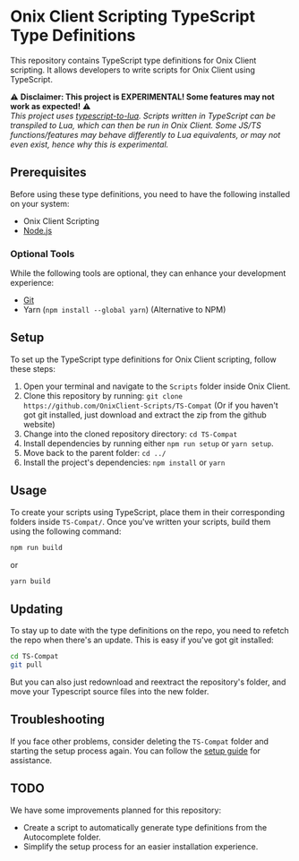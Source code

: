 # Onix Client Scripting TypeScript Type Definitions

This repository contains TypeScript type definitions for Onix Client scripting. It allows developers to write scripts for Onix Client using TypeScript.<br>

⚠️ **Disclaimer: This project is EXPERIMENTAL! Some features may not work as expected!** ⚠️<br>
*This project uses [typescript-to-lua](https://typescripttolua.github.io/docs/). Scripts written in TypeScript can be transpiled to Lua, which can then be run in Onix Client. Some JS/TS functions/features may behave differently to Lua equivalents, or may not even exist, hence why this is experimental.*

## Prerequisites
Before using these type definitions, you need to have the following installed on your system:

- Onix Client Scripting
- [Node.js](https://nodejs.org/en/download/current)

### Optional Tools
While the following tools are optional, they can enhance your development experience:

- [Git](https://git-scm.com/downloads)
- Yarn (`npm install --global yarn`) (Alternative to NPM)

## Setup
To set up the TypeScript type definitions for Onix Client scripting, follow these steps:

1. Open your terminal and navigate to the `Scripts` folder inside Onix Client.
2. Clone this repository by running: `git clone https://github.com/OnixClient-Scripts/TS-Compat` (Or if you haven't got git installed, just download and extract the zip from the github website)
3. Change into the cloned repository directory: `cd TS-Compat`
4. Install dependencies by running either `npm run setup` or `yarn setup`.
5. Move back to the parent folder: `cd ../`
6. Install the project's dependencies: `npm install` or `yarn`

## Usage
To create your scripts using TypeScript, place them in their corresponding folders inside `TS-Compat/`. Once you've written your scripts, build them using the following command:
```bash
npm run build
```
or
```bash
yarn build
```

## Updating
To stay up to date with the type definitions on the repo, you need to refetch the repo when there's an update. This is easy if you've got git installed:
```bash
cd TS-Compat
git pull
```
But you can also just redownload and reextract the repository's folder, and move your Typescript source files into the new folder.

## Troubleshooting
If you face other problems, consider deleting the `TS-Compat` folder and starting the setup process again. You can follow the [setup guide](https://github.com/OnixClient-Scripts/TS-Compat/blob/main/README.md#setup) for assistance.

## TODO
We have some improvements planned for this repository:

- Create a script to automatically generate type definitions from the Autocomplete folder.
- Simplify the setup process for an easier installation experience.
